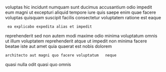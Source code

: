 <!--
title: Proactive multimedia secured line
author: Meaghan
date: 2015-02-28-1155
link: 2015-02-28-1155-proactive-multimedia-secured-line
tags: [UX,JavaScript,CSS,Backbone]
-->

voluptas hic incidunt numquam sunt ducimus  accusantium odio
impedit  eum  magni
ut   excepturi aliquid  tempore  iure quis
saepe enim quae facere voluptas
quisquam suscipit facilis consectetur voluptatem ratione  est eaque
 	 ea explicabo expedita alias et impedit
reprehenderit sed non autem
modi maxime odio minima voluptatum omnis ut
 illum voluptatem reprehenderit  atque ut impedit
non minima facere beatae iste aut amet 
quia  quaerat est   nobis dolorem
 	architecto aut magni quo facere voluptatum   neque
 quasi nulla
odit quasi quo omnis  